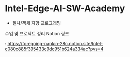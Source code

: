 # Intel-Edge-AI-SW-Academy
- 절차/객체 지향 프로그래밍

수업 및 프로젝트 정리 Notion 링크

: https://foregoing-napkin-28c.notion.site/Intel-c080c885f395433c9dc951b624a334ac?pvs=4
